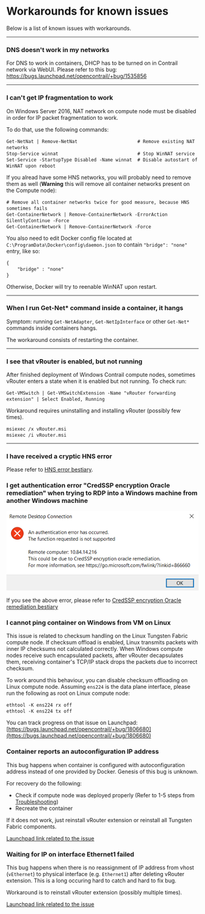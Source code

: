 # Workarounds for known issues

Below is a list of known issues with workarounds.

---

### DNS doesn't work in my networks

For DNS to work in containers, DHCP has to be turned on in Contrail network via WebUI.
Please refer to this bug: https://bugs.launchpad.net/opencontrail/+bug/1535856

---

### I can't get IP fragmentation to work

On Windows Server 2016, NAT network on compute node must be disabled in order for IP packet fragmentation to work.

To do that, use the following commands:
```
Get-NetNat | Remove-NetNat                      # Remove existing NAT networks
Stop-Service winnat                             # Stop WinNAT service
Set-Service -StartupType Disabled -Name winnat  # Disable autostart of WinNAT upon reboot
```

If you alread have some HNS networks, you will probably need to remove them as well (**Warning** this will remove all
container networks present on the Compute node):

```
# Remove all container networks twice for good measure, because HNS sometimes fails
Get-ContainerNetwork | Remove-ContainerNetwork -ErrorAction SilentlyContinue -Force
Get-ContainerNetwork | Remove-ContainerNetwork -Force
```

You also need to edit Docker config file located at `C:\ProgramData\Docker\config\daemon.json` to contain
`"bridge": "none"` entry, like so:
```
{
    "bridge" : "none"
}
```

Otherwise, Docker will try to reenable WinNAT upon restart.

---

### When I run Get-Net* command inside a container, it hangs

Symptom: running `Get-NetAdapter`, `Get-NetIpInterface` or other `Get-Net*` commands inside containers hangs.

The workaround consists of restarting the container.

---

### I see that vRouter is enabled, but not running

After finished deployment of Windows Contrail compute nodes, sometimes vRouter enters a state when it is enabled
but not running. To check run:

```
Get-VMSwitch | Get-VMSwitchExtension -Name "vRouter forwarding extension" | Select Enabled, Running
```

Workaround requires uninstalling and installing vRouter (possibly few times).

```
msiexec /x vRouter.msi
msiexec /i vRouter.msi
```

---

### I have received a cryptic HNS error

Please refer to [HNS error bestiary](./HNS_error_bestiary.md).

### I get authentication error "CredSSP encryption Oracle remediation" when trying to RDP into a Windows machine from another Windows machine

![CredSSP encryption Oracle remediation](CredSSPError.png)

If you see the above error, please refer to [CredSSP encryption Oracle remediation bestiary](CredSSP_error_bestiary.md)

### I cannot ping container on Windows from VM on Linux

This issue is related to checksum handling on the Linux Tungsten Fabric compute node.
If checksum offload is enabled, Linux transmits packets with inner IP checksums not calculated correctly.
When Windows compute nodes receive such encapsulated packets, after vRouter decapsulates them, receiving container's TCP/IP stack drops the packets due to incorrect checksum.

To work around this behaviour, you can disable checksum offloading on Linux compute node.
Assuming `ens224` is the data plane interface, please run the following as root on Linux compute node:

    ethtool -K ens224 rx off
    ethtool -K ens224 tx off

You can track progress on that issue on Launchpad: [https://bugs.launchpad.net/opencontrail/+bug/1806680](https://bugs.launchpad.net/opencontrail/+bug/1806680)

### Container reports an autoconfiguration IP address

This bug happens when container is configured with autoconfiguration address instead of one provided by Docker.
Genesis of this bug is unknown.

For recovery do the following:

- Check if compute node was deployed properly (Refer to 1-5 steps from [Troubleshooting](./Troubleshooting.md))
- Recreate the container

If it does not work, just reinstall vRouter extension or reinstall all Tungsten Fabric components.

[Launchpad link related to the issue](https://bugs.launchpad.net/opencontrail/+bug/1794263)

### Waiting for IP on interface Ethernet1 failed

This bug happens when there is no reassignment of IP address from vhost (`vEthernet`) to physical interface (e.g. `Ethernet1`) after deleting vRouter extension.
This is a long occuring hard to catch and hard to fix bug.

Workaround is to reinstall vRouter extension (possibly multiple times).

[Launchpad link related to the issue](https://bugs.launchpad.net/opencontrail/+bug/1794262)
